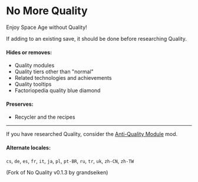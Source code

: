 # No More Quality

Enjoy Space Age without Quality!  

If adding to an existing save, it should be done before researching Quality.  

#### Hides or removes:

* Quality modules
* Quality tiers other than "normal"
* Related technologies and achievements
* Quality tooltips
* Factoriopedia quality blue diamond

#### Preserves:

* Recycler and the recipes

---
If you have researched Quality, consider the [Anti-Quality Module](https://mods.factorio.com/mod/anti-quality-module) mod.  

#### Alternate locales:  
`cs`, `de`, `es`, `fr`, `it`, `ja`, `pl`, `pt-BR`, `ru`, `tr`, `uk`, `zh-CN`, `zh-TW`

(Fork of No Quality v0.1.3 by grandseiken)
